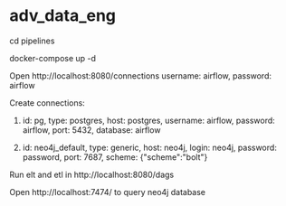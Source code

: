 # adv_data_eng

cd pipelines

docker-compose up -d

Open http://localhost:8080/connections username: airflow, password: airflow

Create connections:

1. id: pg, type: postgres, host: postgres, username: airflow, password: airflow, port: 5432, database: airflow

2. id: neo4j_default, type: generic, host: neo4j, login: neo4j, password: password, port: 7687, scheme: {"scheme":"bolt"}

Run elt and etl in http://localhost:8080/dags

Open http://localhost:7474/ to query neo4j database
